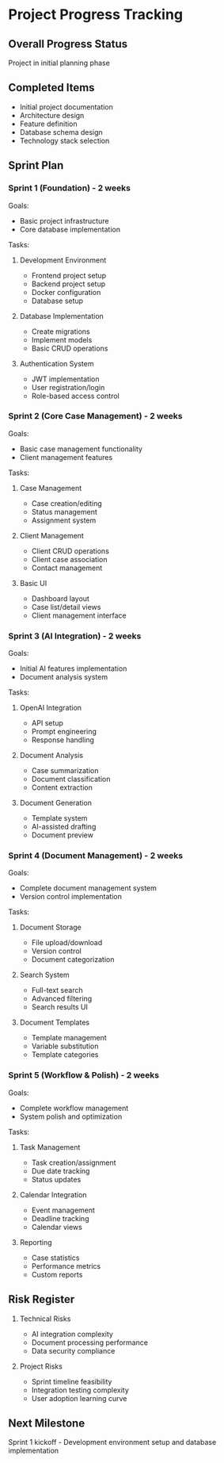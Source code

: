 # Project Progress Tracking

## Overall Progress Status
Project in initial planning phase

## Completed Items
- Initial project documentation
- Architecture design
- Feature definition
- Database schema design
- Technology stack selection

## Sprint Plan

### Sprint 1 (Foundation) - 2 weeks
Goals:
- Basic project infrastructure
- Core database implementation

Tasks:
1. Development Environment
   - Frontend project setup
   - Backend project setup
   - Docker configuration
   - Database setup

2. Database Implementation
   - Create migrations
   - Implement models
   - Basic CRUD operations

3. Authentication System
   - JWT implementation
   - User registration/login
   - Role-based access control

### Sprint 2 (Core Case Management) - 2 weeks
Goals:
- Basic case management functionality
- Client management features

Tasks:
1. Case Management
   - Case creation/editing
   - Status management
   - Assignment system

2. Client Management
   - Client CRUD operations
   - Client case association
   - Contact management

3. Basic UI
   - Dashboard layout
   - Case list/detail views
   - Client management interface

### Sprint 3 (AI Integration) - 2 weeks
Goals:
- Initial AI features implementation
- Document analysis system

Tasks:
1. OpenAI Integration
   - API setup
   - Prompt engineering
   - Response handling

2. Document Analysis
   - Case summarization
   - Document classification
   - Content extraction

3. Document Generation
   - Template system
   - AI-assisted drafting
   - Document preview

### Sprint 4 (Document Management) - 2 weeks
Goals:
- Complete document management system
- Version control implementation

Tasks:
1. Document Storage
   - File upload/download
   - Version control
   - Document categorization

2. Search System
   - Full-text search
   - Advanced filtering
   - Search results UI

3. Document Templates
   - Template management
   - Variable substitution
   - Template categories

### Sprint 5 (Workflow & Polish) - 2 weeks
Goals:
- Complete workflow management
- System polish and optimization

Tasks:
1. Task Management
   - Task creation/assignment
   - Due date tracking
   - Status updates

2. Calendar Integration
   - Event management
   - Deadline tracking
   - Calendar views

3. Reporting
   - Case statistics
   - Performance metrics
   - Custom reports

## Risk Register
1. Technical Risks
   - AI integration complexity
   - Document processing performance
   - Data security compliance

2. Project Risks
   - Sprint timeline feasibility
   - Integration testing complexity
   - User adoption learning curve

## Next Milestone
Sprint 1 kickoff - Development environment setup and database implementation